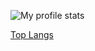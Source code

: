 ![My profile stats](https://github-readme-stats.vercel.app/api?username=ernestassku&show_icons=true&theme=radical&include_all_commits=true)

[Top Langs](https://github-readme-stats.vercel.app/api/top-langs/?username=ernestassku&langs_count=10&layout=compact&theme=radical)
